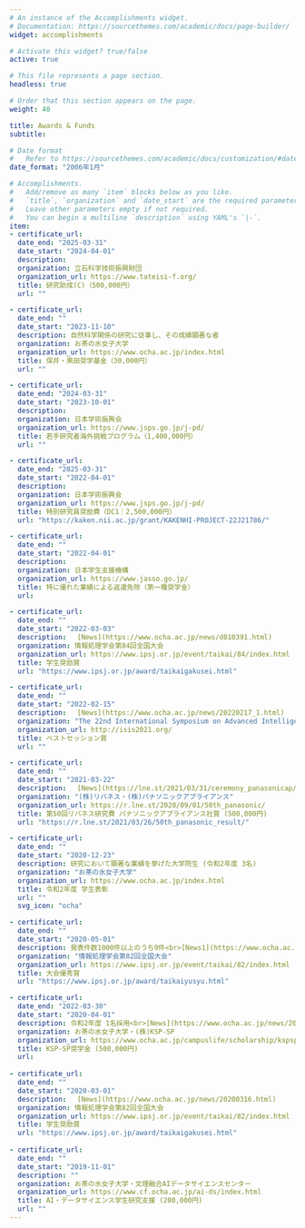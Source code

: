 ```yaml
---
# An instance of the Accomplishments widget.
# Documentation: https://sourcethemes.com/academic/docs/page-builder/
widget: accomplishments

# Activate this widget? true/false
active: true

# This file represents a page section.
headless: true

# Order that this section appears on the page.
weight: 40

title: Awards & Funds
subtitle:  

# Date format
#   Refer to https://sourcethemes.com/academic/docs/customization/#date-format
date_format: "2006年1月"

# Accomplishments.
#   Add/remove as many `item` blocks below as you like.
#   `title`, `organization` and `date_start` are the required parameters.
#   Leave other parameters empty if not required.
#   You can begin a multiline `description` using YAML's `|-`.
item:
- certificate_url:
  date_end: "2025-03-31"
  date_start: "2024-04-01"
  description: 
  organization: 立石科学技術振興財団
  organization_url: https://www.tateisi-f.org/
  title: 研究助成(C)（500,000円）
  url: ""

- certificate_url:
  date_end: ""
  date_start: "2023-11-10"
  description: 自然科学関係の研究に従事し、その成績顕著な者
  organization: お茶の水女子大学
  organization_url: https://www.ocha.ac.jp/index.html
  title: 保井・黒田奨学基金（30,000円）
  url: ""

- certificate_url:
  date_end: "2024-03-31"
  date_start: "2023-10-01"
  description: 
  organization: 日本学術振興会
  organization_url: https://www.jsps.go.jp/j-pd/
  title: 若手研究者海外挑戦プログラム（1,400,000円）
  url: ""

- certificate_url:
  date_end: "2025-03-31"
  date_start: "2022-04-01"
  description: 
  organization: 日本学術振興会
  organization_url: https://www.jsps.go.jp/j-pd/
  title: 特別研究員奨励費（DC1｜2,500,000円）
  url: "https://kaken.nii.ac.jp/grant/KAKENHI-PROJECT-22J21786/"

- certificate_url:
  date_end: ""
  date_start: "2022-04-01"
  description: 
  organization: 日本学生支援機構
  organization_url: https://www.jasso.go.jp/
  title: 特に優れた業績による返還免除（第一種奨学金）
  url: 

- certificate_url:
  date_end: ""
  date_start: "2022-03-03"
  description: 　[News](https://www.ocha.ac.jp/news/d010391.html)
  organization: 情報処理学会第84回全国大会
  organization_url: https://www.ipsj.or.jp/event/taikai/84/index.html
  title: 学生奨励賞
  url: "https://www.ipsj.or.jp/award/taikaigakusei.html"

- certificate_url: 
  date_end: ""
  date_start: "2022-02-15"
  description: 　[News](https://www.ocha.ac.jp/news/20220217_1.html)
  organization: "The 22nd International Symposium on Advanced Intelligent Systems"
  organization_url: http://isis2021.org/
  title: ベストセッション賞
  url: ""

- certificate_url: 
  date_end: ""
  date_start: "2021-03-22"
  description: 　[News](https://lne.st/2021/03/31/ceremony_panasonicap/)　[Interview](https://r.lne.st/adopter/936/)
  organization: "(株)リバネス・(株)パナソニックアプライアンス"
  organization_url: https://r.lne.st/2020/09/01/50th_panasonic/
  title: 第50回リバネス研究費 パナソニックアプライアンス社賞 (500,000円)
  url: "https://r.lne.st/2021/03/26/50th_panasonic_result/"

- certificate_url: 
  date_end: ""
  date_start: "2020-12-23"
  description: 研究において顕著な業績を挙げた大学院生 (令和2年度 3名)
  organization: "お茶の水女子大学"
  organization_url: https://www.ocha.ac.jp/index.html
  title: 令和2年度 学生表彰
  url: ""
  svg_icon: "ocha"

- certificate_url: 
  date_end: ""
  date_start: "2020-05-01"
  description: 発表件数1000件以上のうち9件<br>[News1](https://www.ocha.ac.jp/news/20200529.html)　[News2](https://www.chronogenesis.org/ja/news/2020-03-kobayashi.html)
  organization: "情報処理学会第82回全国大会"
  organization_url: https://www.ipsj.or.jp/event/taikai/82/index.html
  title: 大会優秀賞
  url: "https://www.ipsj.or.jp/award/taikaiyusyu.html"

- certificate_url: 
  date_end: "2022-03-30"
  date_start: "2020-04-01"
  description: 令和2年度 1名採用<br>[News](https://www.ocha.ac.jp/news/202103016_4.html)
  organization: お茶の水女子大学・(株)KSP-SP
  organization_url: https://www.ocha.ac.jp/campuslife/scholarship/kspsp.html
  title: KSP-SP奨学金 (500,000円)
  url: 
  
- certificate_url:
  date_end: ""
  date_start: "2020-03-01"
  description: 　[News](https://www.ocha.ac.jp/news/20200316.html)
  organization: 情報処理学会第82回全国大会
  organization_url: https://www.ipsj.or.jp/event/taikai/82/index.html
  title: 学生奨励賞
  url: "https://www.ipsj.or.jp/award/taikaigakusei.html"
  
- certificate_url: 
  date_end: ""
  date_start: "2019-11-01"
  description: ""
  organization: お茶の水女子大学・文理融合AIデータサイエンスセンター
  organization_url: https://www.cf.ocha.ac.jp/ai-ds/index.html
  title: AI・データサイエンス学生研究支援 (200,000円)
  url: ""
---
```

